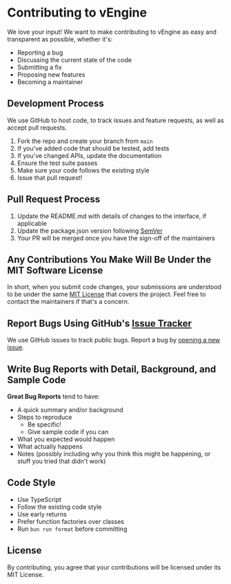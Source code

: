 # Contributing to vEngine

We love your input! We want to make contributing to vEngine as easy and transparent as possible, whether it's:

- Reporting a bug
- Discussing the current state of the code
- Submitting a fix
- Proposing new features
- Becoming a maintainer

## Development Process

We use GitHub to host code, to track issues and feature requests, as well as accept pull requests.

1. Fork the repo and create your branch from `main`
2. If you've added code that should be tested, add tests
3. If you've changed APIs, update the documentation
4. Ensure the test suite passes
5. Make sure your code follows the existing style
6. Issue that pull request!

## Pull Request Process

1. Update the README.md with details of changes to the interface, if applicable
2. Update the package.json version following [SemVer](http://semver.org/)
3. Your PR will be merged once you have the sign-off of the maintainers

## Any Contributions You Make Will Be Under the MIT Software License

In short, when you submit code changes, your submissions are understood to be under the same [MIT License](LICENSE) that covers the project. Feel free to contact the maintainers if that's a concern.

## Report Bugs Using GitHub's [Issue Tracker](https://github.com/benallfree/vengine/issues)

We use GitHub issues to track public bugs. Report a bug by [opening a new issue](https://github.com/benallfree/vengine/issues/new).

## Write Bug Reports with Detail, Background, and Sample Code

**Great Bug Reports** tend to have:

- A quick summary and/or background
- Steps to reproduce
  - Be specific!
  - Give sample code if you can
- What you expected would happen
- What actually happens
- Notes (possibly including why you think this might be happening, or stuff you tried that didn't work)

## Code Style

- Use TypeScript
- Follow the existing code style
- Use early returns
- Prefer function factories over classes
- Run `bun run format` before committing

## License

By contributing, you agree that your contributions will be licensed under its MIT License.
